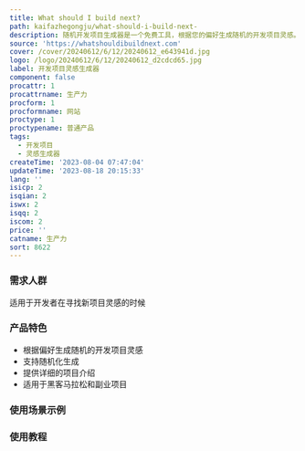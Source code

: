```yaml
---
title: What should I build next?
path: kaifazhegongju/what-should-i-build-next-
description: 随机开发项目生成器是一个免费工具，根据您的偏好生成随机的开发项目灵感。用它来启动您的下一个黑客马拉松项目或为下一个副业项目找到灵感。
source: 'https://whatshouldibuildnext.com'
cover: /cover/20240612/6/12/20240612_e643941d.jpg
logo: /logo/20240612/6/12/20240612_d2cdcd65.jpg
label: 开发项目灵感生成器
component: false
procattr: 1
procattrname: 生产力
procform: 1
procformname: 网站
proctype: 1
proctypename: 普通产品
tags:
  - 开发项目
  - 灵感生成器
createTime: '2023-08-04 07:47:04'
updateTime: '2023-08-18 20:15:33'
lang: ''
isicp: 2
isqian: 2
iswx: 2
isqq: 2
iscom: 2
price: ''
catname: 生产力
sort: 8622
---
```




### 需求人群
适用于开发者在寻找新项目灵感的时候

### 产品特色
- 根据偏好生成随机的开发项目灵感
- 支持随机化生成
- 提供详细的项目介绍
- 适用于黑客马拉松和副业项目

### 使用场景示例


### 使用教程


  

